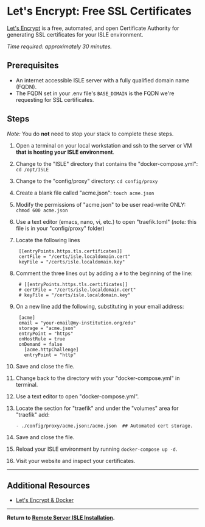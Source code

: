 <!--- PAGE_TITLE --->

# Let's Encrypt: Free SSL Certificates

[Let's Encrypt](https://letsencrypt.org/) is a free, automated, and open Certificate Authority for generating SSL certificates for your ISLE environment.

_Time required: approximately 30 minutes._


## Prerequisites
 - An internet accessible ISLE server with a fully qualified domain name (FQDN).
 - The FQDN set in your .env file's `BASE_DOMAIN` is the FQDN we're requesting for SSL certificates.


## Steps

_Note:_ You do **not** need to stop your stack to complete these steps.

1. Open a terminal on your local workstation and ssh to the server or VM **that is hosting your ISLE environment**.
2. Change to the "ISLE" directory that contains the "docker-compose.yml": `cd /opt/ISLE`
3. Change to the "config/proxy" directory: `cd config/proxy`
4. Create a blank file called "acme.json": `touch acme.json`
5. Modify the permissions of "acme.json" to be user read-write ONLY: `chmod 600 acme.json`
6. Use a text editor (emacs, nano, vi, etc.) to open "traefik.toml" (_note:_ this file is in your "config/proxy" folder)
7. Locate the following lines

        [[entryPoints.https.tls.certificates]]  
        certFile = "/certs/isle.localdomain.cert"  
        keyFile = "/certs/isle.localdomain.key"  

8. Comment the three lines out by adding a `#` to the beginning of the line:

        # [[entryPoints.https.tls.certificates]]  
        # certFile = "/certs/isle.localdomain.cert"  
        # keyFile = "/certs/isle.localdomain.key"  

9. On a new line add the following, substituting in your email address:

        [acme]  
        email = "your-email@my-institution.org/edu"  
        storage = "acme.json"  
        entryPoint = "https"  
        onHostRule = true  
        onDemand = false  
          [acme.httpChallenge]  
          entryPoint = "http"  

10. Save and close the file.

11. Change back to the directory with your "docker-compose.yml" in terminal.

12. Use a text editor to open "docker-compose.yml".

13. Locate the section for "traefik" and under the "volumes" area for "traefik" add:

        - ./config/proxy/acme.json:/acme.json  ## Automated cert storage.

14. Save and close the file.

15. Reload your ISLE environment by running `docker-compose up -d`.

16. Visit your website and inspect your certificates.

---

## Additional Resources

* [Let's Encrypt & Docker](https://docs.traefik.io/user-guide/docker-and-lets-encrypt/)

---

**Return to [Remote Server ISLE Installation](../install/install-server.md).**
